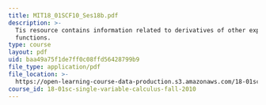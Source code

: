 ```yaml
---
title: MIT18_01SCF10_Ses18b.pdf
description: >-
  Tis resource contains information related to derivatives of other exponential
  functions.
type: course
layout: pdf
uid: baa49a75f1de7ff0c08ffd56428799b9
file_type: application/pdf
file_location: >-
  https://open-learning-course-data-production.s3.amazonaws.com/18-01sc-single-variable-calculus-fall-2010/baa49a75f1de7ff0c08ffd56428799b9_MIT18_01SCF10_Ses18b.pdf
course_id: 18-01sc-single-variable-calculus-fall-2010
---
```

